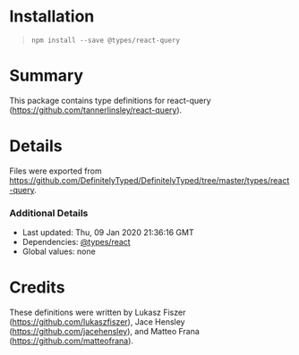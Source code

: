 # Installation
> `npm install --save @types/react-query`

# Summary
This package contains type definitions for react-query (https://github.com/tannerlinsley/react-query).

# Details
Files were exported from https://github.com/DefinitelyTyped/DefinitelyTyped/tree/master/types/react-query.

### Additional Details
 * Last updated: Thu, 09 Jan 2020 21:36:16 GMT
 * Dependencies: [@types/react](https://npmjs.com/package/@types/react)
 * Global values: none

# Credits
These definitions were written by Lukasz Fiszer (https://github.com/lukaszfiszer), Jace Hensley (https://github.com/jacehensley), and Matteo Frana (https://github.com/matteofrana).
